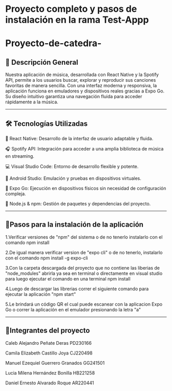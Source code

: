 
<h1>Proyecto completo y pasos de instalación en la rama Test-Appp</h1>

# Proyecto-de-catedra-

<h2>📌 Descripción General</h2>

Nuestra aplicación de música, desarrollada con React Native y la Spotify API, permite a los usuarios buscar, explorar y reproducir sus canciones favoritas de manera sencilla. Con una interfaz moderna y responsiva, la aplicación funciona en emuladores y dispositivos reales gracias a Expo Go. Su diseño intuitivo garantiza una navegación fluida para acceder rápidamente a la música.

----------------------------------------------------------------------------------------------------

<h2>🛠️ Tecnologías Utilizadas</h2>

🎵 React Native: Desarrollo de la interfaz de usuario adaptable y fluida.

🎧 Spotify API: Integración para acceder a una amplia biblioteca de música en streaming.

💻 Visual Studio Code: Entorno de desarrollo flexible y potente.

📱 Android Studio: Emulación y pruebas en dispositivos virtuales.

🚀 Expo Go: Ejecución en dispositivos físicos sin necesidad de configuración compleja.

🔧 Node.js & npm: Gestión de paquetes y dependencias del proyecto.

-------------------------------------------------------------------------------------------------------------------

<h2>🚀Pasos para la instalación de la aplicación</h2>

1.Verificar versiones de "npm" del sistema o de no tenerlo instalarlo con el comando npm install

2.De igual manera verificar version de "expo cli" o de no tenerlo, instalarlo con el comando npm install -g expo-cli

3.Con la carpeta descargada del proyecto que no contiene las liberias de "node_modules" abrirla ya sea en terminal o directamente
en visual studio para luego ejecutar el comando en una terminal npm install

4.Luego de descargar las librerias correr el siguiente comando para ejecutar la aplicación "npm start"

5.Le brindará un código QR el cual puede escanear con la aplicacion Expo Go o correr la aplicación en el emulador presionando la letra "a"

---------------------------------------------------------------------------------------------------------------------------------------------

<h2>👥Integrantes del proyecto</h2>

Caleb Alejandro Peñate Deras       PD230166

Camila Elizabeth Castillo Joya     CJ220498

Manuel Ezequiel Guerrero Granados  GG241501

Lucia Milena Hernández Bonilla     HB221258

Daniel Ernesto Alvarado Roque      AR220441



